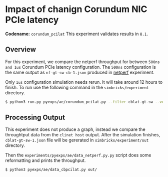 # Impact of chanign Corundum NIC PCIe latency 

**Codename:** `corundum_pcilat`
This experiment validates results in `8.1`.

## Overview
For this experiment, we compare the netperf throughput for between `500ns and 1us` Corundum PCIe latency configuration.
The `500ns` configuration is the same output as `nf-gt-sw-cb-1.json` produced in [netperf](netperf/README.md) experiment. 

Only `1us` configuration simulation needs rerun. It will take around 12 hours to finish.
To run use the following command in the `simbricks/experiment` directory.
```bash
$ python3 run.py pyexps/ae/corundum_pcilat.py --filter cblat-gt-sw --verbose --force
```

## Processing Output
This experiment does not produce a graph, instead we compare the throughtput data from the `clinet host` output. 
After the simulation finishes, `cblat-gt-sw-1.json` file will be gererated in `simbricks/experiment/out` directory.

Then  the `experiments/pyexps/ae/data_netperf.py.py` script does some reformatting and prints the throughput.
```bash
$ python3 pyexps/ae/data_cbpcilat.py out/
```

